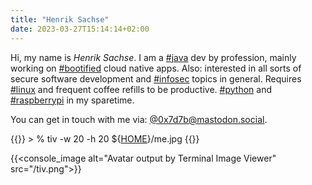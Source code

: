 ```yaml
---
title: "Henrik Sachse"
date: 2023-03-27T15:14:14+02:00
---
```

Hi, my name is *Henrik Sachse*. I am a [#java](https://en.wikipedia.org/wiki/Java_%28programming_language%29) dev by profession, mainly working on [#bootified](https://spring.io/projects/spring-boot) cloud native apps.
Also: interested in all sorts of secure software development and [#infosec](https://cwe.mitre.org/data/definitions/699.html) topics in general.
Requires [#linux](https://www.linuxfoundation.org/) and frequent coffee refills to be productive.
[#python](https://www.python.org/) and [#raspberrypi](https://www.raspberrypi.com/) in my sparetime.

You can get in touch with me via: [@0x7d7b@mastodon.social](https://mastodon.social/@0x7d7b).

{{<console>}}
&gt; % tiv -w 20 -h 20 ${<a href="/">HOME</a>}/me.jpg
{{</console>}}

{{<console_image alt="Avatar output by Terminal Image Viewer" src="/tiv.png">}}